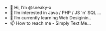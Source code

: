 - 👋 Hi, I’m @sneaky-x
- 👀 I’m interested in Java / PHP / JS 'n' SQL ...
- 🌱 I’m currently learning Web Desiginin..
- 📫 How to reach me - Simply Text Me...
  

<!---
sneaky-x/sneaky-x is a ✨ special ✨ repository because its `README.md` (this file) appears on your GitHub profile.
You can click the Preview link to take a look at your changes.
--->
